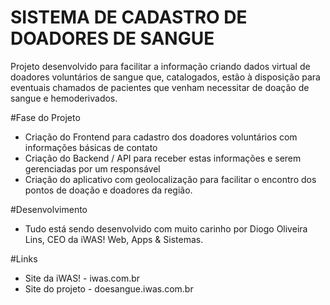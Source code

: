 # SISTEMA DE CADASTRO DE DOADORES DE SANGUE

Projeto desenvolvido para facilitar a informação criando dados virtual de doadores voluntários de sangue que, catalogados, estão à disposição para eventuais chamados de pacientes que venham necessitar de doação de sangue e hemoderivados.

#Fase do Projeto

- Criação do Frontend para cadastro dos doadores voluntários com informações básicas de contato
- Criação do Backend / API para receber estas informações e serem gerenciadas por um responsável
- Criação do aplicativo com geolocalização para facilitar o encontro dos pontos de doação e doadores da região.

#Desenvolvimento
- Tudo está sendo desenvolvido com muito carinho por Diogo Oliveira Lins, CEO da iWAS! Web, Apps & Sistemas.

#Links
- Site da iWAS! - iwas.com.br
- Site do projeto - doesangue.iwas.com.br